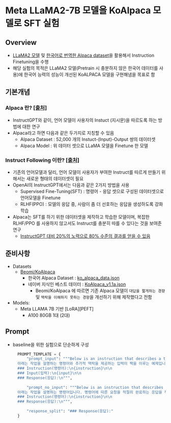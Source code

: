 # Meta LLaMA2-7B 모델을 KoAlpaca 모델로 SFT 실험

## Overview
- [LLaMA2 모델](https://github.com/facebookresearch/llama) 및 [한국어로 번역한 Alpaca dataset](https://github.com/Beomi/KoAlpaca/blob/main/ko_alpaca_data.json)을 활용해서 Instruction Finetuning을 수행
- 해당 실험의 목적은 LLaMA2 모델(Pretrain 시 충분하지 않은 한국어 데이터를 사용)에  한국어 능력의 성능이 개선된 KoALPACA 모델을 구현해냄을 목표로 함

## 기본개념

### Alpaca 란? [[출처]](https://docs.koalpaca.com/koalpaca/stanford-alpaca)

- InstructGPT와 같이, 언어 모델이 사용자의 Instuct (지시문)을 따르도록 하는 방법에 대한 연구
- Alpaca라고 하면 다음과 같은 두가지로 지칭할 수 있음
    - Alpaca Dataset : 52,000 개의 Instuct-(Input)-Output 쌍의 데이터셋
    - Alpaca Model : 위 데이터 셋으로 LLaMA 모델을 Finetune 한 모델

### Instruct Following 이란? [[출처]](https://docs.koalpaca.com/koalpaca/stanford-alpaca)

- 기존의 언어모델과 달리, 언어 모델이 사용자가 부여한 Instruct를 따르게 만들기 위해서는 새로운 형태의 데이터셋이 필요
- OpenAI의 InstructGPT에서는 다음과 같은 2가지 방법을 사용
    - Supervised Fine-Tuning(SFT) : 명령어 - 응답 셋으로 구성된 데이터셋으로 언어모델을 Finetune
    - RLHF(PPO) : 모델의 응답 중, 사람이 좀 더 선호하는 응답을 생성하도록 강화학습
- Alpaca는 SFT를 하기 위한 데이터셋을 제작하고 학습한 모델이며, 복잡한 RLHF/PPO 를 사용하지 않고서도 Instruct를 충분히 따를 수 있다는 것을 보여준 연구
    - [InstructGPT 대비 20%의 노력으로 80% 수준의 결과를 얻을 수 있음](https://www.aimlmag.com/unleashing-the-power-of-chatgpt-a-step-by-step-guide-in-alpaca-style-for-training-your-own-chatbot-part-1/)

## 준비사항

- Datasets
    - [Beomi/KoAlpaca](https://github.com/Beomi/KoAlpaca)
        - 한국어 Alpaca Dataset : [ko_alpaca_data.json](https://github.com/Beomi/KoAlpaca/blob/main/ko_alpaca_data.json)
        - 네이버 지식인 베스트 데이터 : [KoAlpaca_v1.1a.json](https://raw.githubusercontent.com/Beomi/KoAlpaca/main/KoAlpaca_v1.1.jsonl)
            - Beomi/KoAlpaca 에 따르면 기존 Alpaca 모델이 `대답을 짧게하는 경향` 및 `맥락을 이해하지 못하는 경향`을 개선하기 위해 제작했다고 전함
- Models:
  - Meta LLAMA 7B 기반 [LoRA][PEFT]
    - A100 80GB 1대 (2대)

## Prompt
* baseline을 위한 실험으로 단순하게 구성
  ```python
    PROMPT_TEMPLATE = {
        "prompt_input": """Below is an instruction that describes a task, paired with an input that provides further context. Write a response that appropriately completes the request.\n
    아래는 작업을 설명하는 명령어와 추가적 맥락을 제공하는 입력이 짝을 이루는 예제입니다. 요청을 적절히 완료하는 응답을 작성하세요.\n\n
    ### Instruction(명령어):\n{instruction}\n\n
    ### Input(입력):\n{input}\n\n
    ### Response(응답):\n""",
        
        "prompt_no_input": """Below is an instruction that describes a task. Write a response that appropriately completes the request.\n
    아래는 작업을 설명하는 명령어입니다. 명령어에 따른 요청을 적절히 완료하는 응답을 작성하세요.\n\n
    ### Instruction(명령어):\n{instruction}\n\n
    ### Response(응답):\n""",
        
        "response_split": "### Response(응답):"
    }
```
